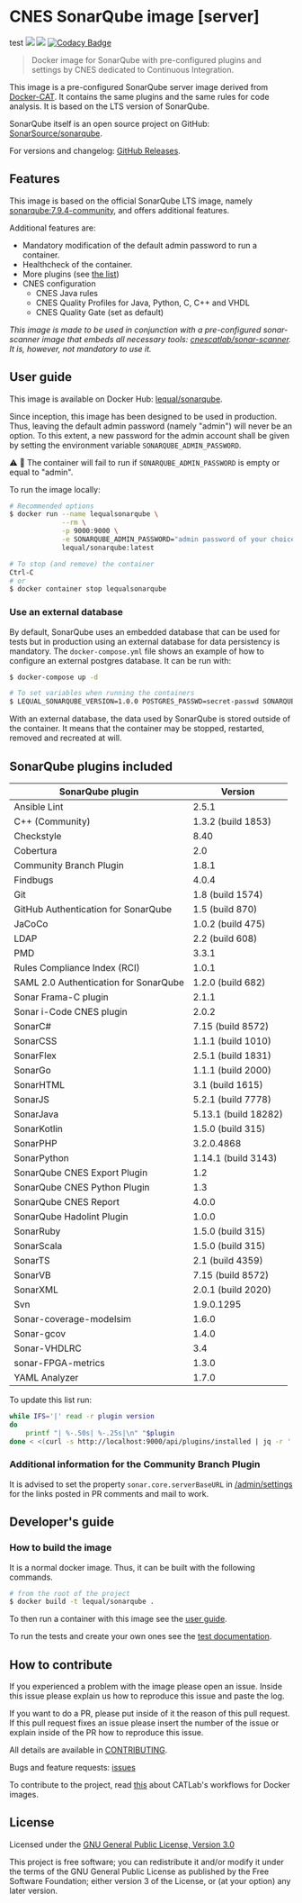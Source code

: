# CNES SonarQube image \[server\]
test
![](https://github.com/cnescatlab/sonarqube/workflows/CI/badge.svg)
![](https://github.com/cnescatlab/sonarqube/workflows/CD/badge.svg)
[![Codacy Badge](https://app.codacy.com/project/badge/Grade/2a4a53f54ae94bd69d66a7690b95612f)](https://www.codacy.com/gh/cnescatlab/sonarqube?utm_source=github.com&amp;utm_medium=referral&amp;utm_content=lequal/sonarqube&amp;utm_campaign=Badge_Grade)

> Docker image for SonarQube with pre-configured plugins and settings by CNES dedicated to Continuous Integration.

This image is a pre-configured SonarQube server image derived from [Docker-CAT](https://github.com/cnescatlab/docker-cat). It contains the same plugins and the same rules for code analysis. It is based on the LTS version of SonarQube.

SonarQube itself is an open source project on GitHub: [SonarSource/sonarqube](https://github.com/SonarSource/sonarqube).

For versions and changelog: [GitHub Releases](https://github.com/cnescatlab/sonarqube/releases).

## Features

This image is based on the official SonarQube LTS image, namely [sonarqube:7.9.4-community](https://hub.docker.com/_/sonarqube), and offers additional features.

Additional features are:

* Mandatory modification of the default admin password to run a container.
* Healthcheck of the container.
* More plugins (see [the list](#sonarqube-plugins-included))
* CNES configuration
    * CNES Java rules
    * CNES Quality Profiles for Java, Python, C, C++ and VHDL
    * CNES Quality Gate (set as default)

_This image is made to be used in conjunction with a pre-configured sonar-scanner image that embeds all necessary tools: [cnescatlab/sonar-scanner](https://github.com/cnescatlab/sonar-scanner). It is, however, not mandatory to use it._

## User guide

This image is available on Docker Hub: [lequal/sonarqube](https://hub.docker.com/r/lequal/sonarqube/).

Since inception, this image has been designed to be used in production. Thus, leaving the default admin password (namely "admin") will never be an option. To this extent, a new password for the admin account shall be given by setting the environment variable `SONARQUBE_ADMIN_PASSWORD`.

:warning: :rotating_light: The container will fail to run if `SONARQUBE_ADMIN_PASSWORD` is empty or equal to "admin".

To run the image locally:

```sh
# Recommended options
$ docker run --name lequalsonarqube \
             --rm \
             -p 9000:9000 \
             -e SONARQUBE_ADMIN_PASSWORD="admin password of your choice" \
             lequal/sonarqube:latest

# To stop (and remove) the container
Ctrl-C
# or
$ docker container stop lequalsonarqube
```

### Use an external database

By default, SonarQube uses an embedded database that can be used for tests but in production using an external database for data persistency is mandatory. The `docker-compose.yml` file shows an example of how to configure an external postgres database. It can be run with:

```sh
$ docker-compose up -d

# To set variables when running the containers
$ LEQUAL_SONARQUBE_VERSION=1.0.0 POSTGRES_PASSWD=secret-passwd SONARQUBE_ADMIN_PASSWORD="a password" docker-compose up -d
```

With an external database, the data used by SonarQube is stored outside of the container. It means that the container may be stopped, restarted, removed and recreated at will.

## SonarQube plugins included

| SonarQube plugin                                  | Version                  | 
|---------------------------------------------------|--------------------------|
| Ansible Lint                                      | 2.5.1                    |
| C++ (Community)                                   | 1.3.2 (build 1853)       |
| Checkstyle                                        | 8.40                     |
| Cobertura                                         | 2.0                      |
| Community Branch Plugin                           | 1.8.1                    |
| Findbugs                                          | 4.0.4                    |
| Git                                               | 1.8 (build 1574)         |
| GitHub Authentication for SonarQube               | 1.5 (build 870)          |
| JaCoCo                                            | 1.0.2 (build 475)        |
| LDAP                                              | 2.2 (build 608)          |
| PMD                                               | 3.3.1                    |
| Rules Compliance Index (RCI)                      | 1.0.1                    |
| SAML 2.0 Authentication for SonarQube             | 1.2.0 (build 682)        |
| Sonar Frama-C plugin                              | 2.1.1                    |
| Sonar i-Code CNES plugin                          | 2.0.2                    |
| SonarC#                                           | 7.15 (build 8572)        |
| SonarCSS                                          | 1.1.1 (build 1010)       |
| SonarFlex                                         | 2.5.1 (build 1831)       |
| SonarGo                                           | 1.1.1 (build 2000)       |
| SonarHTML                                         | 3.1 (build 1615)         |
| SonarJS                                           | 5.2.1 (build 7778)       |
| SonarJava                                         | 5.13.1 (build 18282)     |
| SonarKotlin                                       | 1.5.0 (build 315)        |
| SonarPHP                                          | 3.2.0.4868               |
| SonarPython                                       | 1.14.1 (build 3143)      |
| SonarQube CNES Export Plugin                      | 1.2                      |
| SonarQube CNES Python Plugin                      | 1.3                      |
| SonarQube CNES Report                             | 4.0.0                    |
| SonarQube Hadolint Plugin                         | 1.0.0                    |
| SonarRuby                                         | 1.5.0 (build 315)        |
| SonarScala                                        | 1.5.0 (build 315)        |
| SonarTS                                           | 2.1 (build 4359)         |
| SonarVB                                           | 7.15 (build 8572)        |
| SonarXML                                          | 2.0.1 (build 2020)       |
| Svn                                               | 1.9.0.1295               |
| Sonar-coverage-modelsim                           | 1.6.0                    |
| Sonar-gcov                                        | 1.4.0                    |
| Sonar-VHDLRC                                      | 3.4                      |
| sonar-FPGA-metrics                                | 1.3.0                    |
| YAML Analyzer                                     | 1.7.0                    |

To update this list run:

```sh
while IFS='|' read -r plugin version
do
    printf "| %-.50s| %-.25s|\n" "$plugin                                                  " "$version                         "
done < <(curl -s http://localhost:9000/api/plugins/installed | jq -r '.plugins[] | "\(.name)|\(.version)"')
```

### Additional information for the Community Branch Plugin

It is advised to set the property `sonar.core.serverBaseURL` in [/admin/settings](http://localhost:9000/admin/settings) for the links posted in PR comments and mail to work.

## Developer's guide

### How to build the image

It is a normal docker image. Thus, it can be built with the following commands.

```sh
# from the root of the project
$ docker build -t lequal/sonarqube .
```

To then run a container with this image see the [user guide](#user-guide).

To run the tests and create your own ones see the [test documentation](https://github.com/cnescatlab/sonarqube/tree/develop/tests).

## How to contribute

If you experienced a problem with the image please open an issue. Inside this issue please explain us how to reproduce this issue and paste the log. 

If you want to do a PR, please put inside of it the reason of this pull request. If this pull request fixes an issue please insert the number of the issue or explain inside of the PR how to reproduce this issue.

All details are available in [CONTRIBUTING](https://github.com/cnescatlab/.github/blob/master/CONTRIBUTING.md).

Bugs and feature requests: [issues](https://github.com/cnescatlab/sonarqube/issues)

To contribute to the project, read [this](https://github.com/cnescatlab/.github/wiki/CATLab's-Workflows) about CATLab's workflows for Docker images.

## License

Licensed under the [GNU General Public License, Version 3.0](https://www.gnu.org/licenses/gpl.txt)

This project is free software; you can redistribute it and/or modify it under the terms of the GNU General Public License as published by the Free Software Foundation; either version 3 of the License, or (at your option) any later version.
